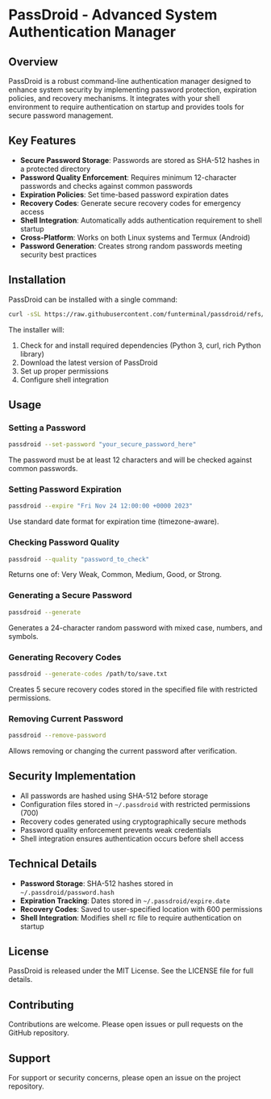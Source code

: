 # PassDroid - Advanced System Authentication Manager

## Overview

PassDroid is a robust command-line authentication manager designed to enhance system security by implementing password protection, expiration policies, and recovery mechanisms. It integrates with your shell environment to require authentication on startup and provides tools for secure password management.

## Key Features

- **Secure Password Storage**: Passwords are stored as SHA-512 hashes in a protected directory
- **Password Quality Enforcement**: Requires minimum 12-character passwords and checks against common passwords
- **Expiration Policies**: Set time-based password expiration dates
- **Recovery Codes**: Generate secure recovery codes for emergency access
- **Shell Integration**: Automatically adds authentication requirement to shell startup
- **Cross-Platform**: Works on both Linux systems and Termux (Android)
- **Password Generation**: Creates strong random passwords meeting security best practices

## Installation

PassDroid can be installed with a single command:

```bash
curl -sSL https://raw.githubusercontent.com/funterminal/passdroid/refs/heads/main/install.sh | sh 
```

The installer will:
1. Check for and install required dependencies (Python 3, curl, rich Python library)
2. Download the latest version of PassDroid
3. Set up proper permissions
4. Configure shell integration

## Usage

### Setting a Password

```bash
passdroid --set-password "your_secure_password_here"
```

The password must be at least 12 characters and will be checked against common passwords.

### Setting Password Expiration

```bash
passdroid --expire "Fri Nov 24 12:00:00 +0000 2023"
```

Use standard date format for expiration time (timezone-aware).

### Checking Password Quality

```bash
passdroid --quality "password_to_check"
```

Returns one of: Very Weak, Common, Medium, Good, or Strong.

### Generating a Secure Password

```bash
passdroid --generate
```

Generates a 24-character random password with mixed case, numbers, and symbols.

### Generating Recovery Codes

```bash
passdroid --generate-codes /path/to/save.txt
```

Creates 5 secure recovery codes stored in the specified file with restricted permissions.

### Removing Current Password

```bash
passdroid --remove-password
```

Allows removing or changing the current password after verification.

## Security Implementation

- All passwords are hashed using SHA-512 before storage
- Configuration files stored in `~/.passdroid` with restricted permissions (700)
- Recovery codes generated using cryptographically secure methods
- Password quality enforcement prevents weak credentials
- Shell integration ensures authentication occurs before shell access

## Technical Details

- **Password Storage**: SHA-512 hashes stored in `~/.passdroid/password.hash`
- **Expiration Tracking**: Dates stored in `~/.passdroid/expire.date`
- **Recovery Codes**: Saved to user-specified location with 600 permissions
- **Shell Integration**: Modifies shell rc file to require authentication on startup

## License

PassDroid is released under the MIT License. See the LICENSE file for full details.

## Contributing

Contributions are welcome. Please open issues or pull requests on the GitHub repository.

## Support

For support or security concerns, please open an issue on the project repository.

